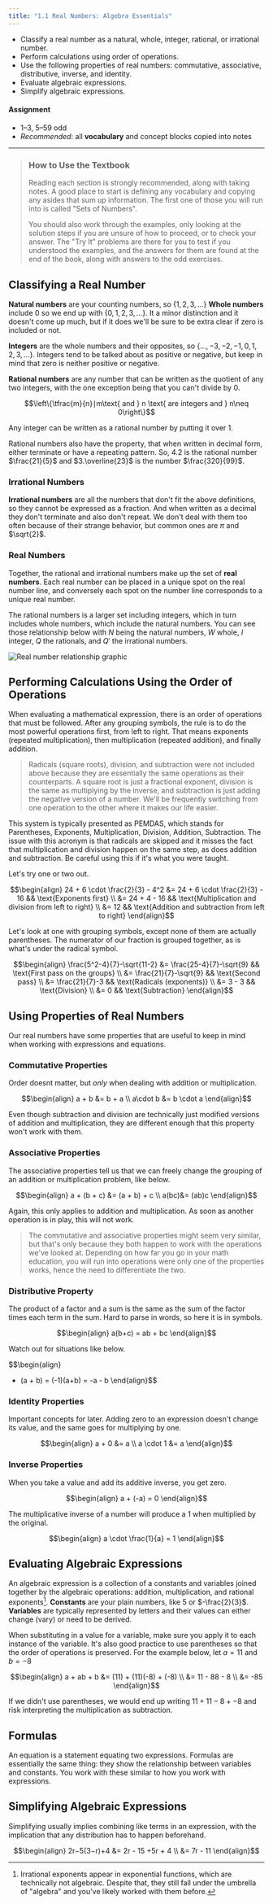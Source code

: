```yaml
---
title: "1.1 Real Numbers: Algebra Essentials"
---
```


- Classify a real number as a natural, whole, integer, rational, or irrational number.
- Perform calculations using order of operations.
- Use the following properties of real numbers: commutative, associative, distributive, inverse, and identity.
- Evaluate algebraic expressions.
- Simplify algebraic expressions.

#### Assignment

- 1–3, 5–59 odd
- *Recommended*: all **vocabulary** and concept blocks copied into notes

---

> ### How to Use the Textbook
>
> Reading each section is strongly recommended, along with taking notes. A good place to start is defining any vocabulary and copying any asides that sum up information. The first one of those you will run into is called "Sets of Numbers".
>
> You should also work through the examples, only looking at the solution steps if you are unsure of how to proceed, or to check your answer. The "Try It" problems are there for you to test if you understood the examples, and the answers for them are found at the end of the book, along with answers to the odd exercises.

## Classifying a Real Number

**Natural numbers** are your counting numbers, so $\{1, 2, 3, \dots\}$ **Whole numbers** include 0 so we end up with $\{0, 1, 2, 3, \dots \}$. It a minor distinction and it doesn't come up much, but if it does we'll be sure to be extra clear if zero is included or not.

**Integers** are the whole numbers and their opposites, so $\{\dots, -3, -2, -1, 0, 1, 2, 3 , \dots\}$. Integers tend to be talked about as positive or negative, but keep in mind that zero is neither positive or negative.

**Rational numbers** are any number that can be written as the quotient of any two integers, with the one exception being that you can't divide by 0.

$$\left\{\tfrac{m}{n}∣m\text{ and } n \text{ are integers and } n\neq 0\right\}$$

Any integer can be written as a rational number by putting it over 1.

Rational numbers also have the property, that when written in decimal form, either terminate or have a repeating pattern. So, $4.2$ is the rational number $\frac{21}{5}$ and $3.\overline{23}$ is the number $\frac{320}{99}$.

### Irrational Numbers

**Irrational numbers** are all the numbers that don't fit the above definitions, so they cannot be expressed as a fraction. And when written as a decimal they don't terminate and also don't repeat. We don't deal with them too often because of their strange behavior, but common ones are $\pi$ and $\sqrt{2}$.

### Real Numbers

Together, the rational and irrational numbers make up the set of **real numbers**. Each real number can be placed in a unique spot on the real number line, and conversely each spot on the number line corresponds to a unique real number.

The rational numbers is a larger set including integers, which in turn includes whole numbers, which include the natural numbers. You can see those relationship below with $N$ being the natural numbers, $W$ whole, $I$ integer, $Q$ the rationals, and $Q'$ the irrational numbers.

![Real number relationship graphic](./img/real-numbers.jpg)

## Performing Calculations Using the Order of Operations

When evaluating a mathematical expression, there is an order of operations that must be followed. After any grouping symbols, the rule is to do the most powerful operations first, from left to right. That means exponents (repeated multiplication), then multiplication (repeated addition), and finally addition.

> Radicals (square roots), division, and subtraction were not included above because they are essentially the same operations as their counterparts. A square root is just a fractional exponent, division is the same as multiplying by the inverse, and subtraction is just adding the negative version of a number. We'll be frequently switching from one operation to the other where it makes our life easier.

This system is typically presented as PEMDAS, which stands for Parentheses, Exponents, Multiplication, Division, Addition, Subtraction. The issue with this acronym is that radicals are skipped and it misses the fact that multiplication and division happen on the same step, as does addition and subtraction. Be careful using this if it's what you were taught.

Let's try one or two out.

$$\begin{align}
24 + 6 \cdot \frac{2}{3} - 4^2 &= 24 + 6 \cdot \frac{2}{3} - 16 && \text{Exponents first} \\
                               &= 24 + 4 - 16 && \text{Multiplication and division from left to right} \\
                               &= 12 && \text{Addition and subtraction from left to right}
\end{align}$$

Let's look at one with grouping symbols, except none of them are actually parentheses. The numerator of our fraction is grouped together, as is what's under the radical symbol.

$$\begin{align}
\frac{5^2-4}{7}-\sqrt{11-2} &= \frac{25-4}{7}-\sqrt{9} && \text{First pass on the groups} \\
                            &= \frac{21}{7}-\sqrt{9} && \text{Second pass} \\
                            &= \frac{21}{7}-3 && \text{Radicals (exponents)} \\
                            &= 3 - 3 && \text{Division} \\
                            &= 0 && \text{Subtraction}
\end{align}$$

## Using Properties of Real Numbers

Our real numbers have some properties that are useful to keep in mind when working with expressions and equations.

### Commutative Properties

Order doesnt matter, but *only* when dealing with addition or multiplication.

$$\begin{align}
a + b &= b + a \\
a\cdot b &= b \cdot a
\end{align}$$

Even though subtraction and division are technically just modified versions of addition and multiplication, they are different enough that this property won't work with them.

### Associative Properties

The associative properties tell us that we can freely change the grouping of an addition or multiplication problem, like below.

$$\begin{align}
a + (b + c) &= (a + b) + c \\
a(bc)&= (ab)c
\end{align}$$

Again, this only applies to addition and multiplication. As soon as another operation is in play, this will not work.

> The commutative and associative properties might seem very similar, but that's only because they both happen to work with the operations we've looked at. Depending on how far you go in your math education, you will run into operations were only one of the properties works, hence the need to differentiate the two.

### Distributive Property

The product of a factor and a sum is the same as the sum of the factor times each term in the sum. Hard to parse in words, so here it is in symbols.

$$\begin{align}
a(b+c) = ab + bc
\end{align}$$

Watch out for situations like below.

$$\begin{align}
- (a + b) = (-1)(a+b) = -a - b
\end{align}$$

### Identity Properties

Important concepts for later. Adding zero to an expression doesn't change its value, and the same goes for multiplying by one.

$$\begin{align}
a + 0 &= a \\
a \cdot 1 &= a
\end{align}$$

### Inverse Properties

When you take a value and add its additive inverse, you get zero.

$$\begin{align}
a + (-a) = 0
\end{align}$$

The multiplicative inverse of a number will produce a $1$ when multiplied by the original.

$$\begin{align}
a \cdot \frac{1}{a} = 1
\end{align}$$

## Evaluating Algebraic Expressions

An algebraic expression is a collection of a constants and variables joined together by the algebraic operations: addition, multiplication, and rational exponents[^1]. **Constants** are your plain numbers, like $5$ or $-\frac{2}{3}$. **Variables** are typically represented by letters and their values can either change (vary) or need to be derived.

[^1]: Irrational exponents appear in exponential functions, which are technically not algebraic. Despite that, they still fall under the umbrella of "algebra" and you've likely worked with them before.

When substituting in a value for a variable, make sure you apply it to each instance of the variable. It's also good practice to use parentheses so that the order of operations is preserved. For the example below, let $a=11$ and $b=-8$

$$\begin{align}
 a + ab + b &= (11) + (11)(-8) + (-8) \\
            &= 11 - 88 - 8 \\
            &= -85
\end{align}$$

If we didn't use parentheses, we would end up writing $11 + 11-8 +-8$ and risk interpreting the multiplication as subtraction.

## Formulas

An equation is a statement equating two expressions. Formulas are essentially the same thing: they show the relationship between variables and constants. You work with these similar to how you work with expressions.

## Simplifying Algebraic Expressions

Simplifying usually implies combining like terms in an expression, with the implication that any distribution has to happen beforehand.

$$\begin{align}
 2r−5(3−r)+4 &= 2r - 15 +5r + 4 \\
             &= 7r - 11
\end{align}$$
